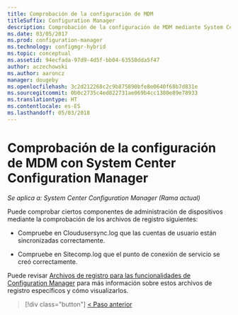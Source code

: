```yaml
---
title: Comprobación de la configuración de MDM
titleSuffix: Configuration Manager
description: Comprobación de la configuración de MDM mediante System Center Configuration Manager.
ms.date: 03/05/2017
ms.prod: configuration-manager
ms.technology: configmgr-hybrid
ms.topic: conceptual
ms.assetid: 94ecfada-97d9-4d5f-bb04-63550dda5f47
author: aczechowski
ms.author: aaroncz
manager: dougeby
ms.openlocfilehash: 3c2d212268c2c9b875890bfe8e0640f68b7d831e
ms.sourcegitcommit: 0b0c2735c4ed822731ae069b4cc1380e89e78933
ms.translationtype: HT
ms.contentlocale: es-ES
ms.lasthandoff: 05/03/2018
---
```

# <a name="verify-mdm-configuration-with-system-center-configuration-manager"></a>Comprobación de la configuración de MDM con System Center Configuration Manager

*Se aplica a: System Center Configuration Manager (Rama actual)*

Puede comprobar ciertos componentes de administración de dispositivos mediante la comprobación de los archivos de registro siguientes:

-   Compruebe en Cloudusersync.log que las cuentas de usuario están sincronizadas correctamente.

-   Compruebe en Sitecomp.log que el punto de conexión de servicio se creó correctamente.

Puede revisar [Archivos de registro para las funcionalidades de Configuration Manager](../../core/plan-design/hierarchy/log-files.md##BKMK_FunctionLogs) para más información sobre estos archivos de registro específicos y cómo visualizarlos. 

> [!div class="button"]
[< Paso anterior](set-up-additional-management.md)

